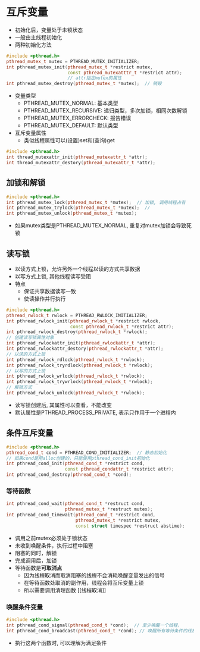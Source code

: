 # 互斥变量
  
- 初始化后，变量处于未锁状态
- 一般由主线程初始化
- 两种初始化方法
  
```c++
#include <pthread.h>  
pthread_mutex_t mutex = PTHREAD_MUTEX_INITIALIZER;
int pthread_mutex_init(pthread_mutex_t *restrict mutex,
                       const pthread_mutexatttr_t *restrict attr);
                       // attr指定mutex的属性
int pthread_mutex_destroy(pthread_mutex_t *mutex);  // 销毁                       
```

- 变量类型
  - PTHREAD_MUTEX_NORMAL: 基本类型 
  - PTHREAD_MUTEX_RECURSIVE: 递归类型，多次加锁，相同次数解锁
  - PTHREAD_MUTEX_ERRORCHECK: 报告错误
  - PTHREAD_MUTEX_DEFAULT: 默认类型
- 互斥变量属性
   - 类似线程属性可以(设置)set和(查询)get

```c++  
#include <pthread.h>
int thread_mutexattr_init(pthread_mutexattr_t *attr);
int thread_mutexattr_destory(pthread_mutexattr_t *attr);
```

## 加锁和解锁

```c++
#include <pthread.h>
int pthread_mutex_lock(pthread_mutex_t *mutex);  // 加锁, 调用线程占有
int pthread_mutex_trylock(pthread_mutex_t *mutex);  // 
int pthread_mutex_unlock(pthread_mutex_t *mutex);
```

- 如果mutex类型是PTHREAD_MUTEX_NORMAL, 重复对mutex加锁会导致死锁

## 读写锁

- 以读方式上锁，允许另外一个线程以读的方式共享数据
- 以写方式上锁, 其他线程读写受阻
- 特点
  - 保证共享数据读写一致
  - 使读操作并行执行

```c++
#include <pthread.h>
pthread_rwlock_t rwlock = PTHREAD_RWLOCK_INITIALIZER;
int pthread_rwlock_init(pthread_rwlock_t *restrict rwlock,
                        const pthread_rwlock_t *restrict attr);
int pthread_rwlock_destroy(pthread_rwlock_t *rwlock);  
// 创建读写锁属性对象
int pthread_rwlockattr_init(pthread_rwlockattr_t *attr);
int pthread_rwlockattr_destory(pthread_rwlockattr_t *attr);
// 以读的方式上锁
int pthread_rwlock_rdlock(pthread_rwlock_t *rwlock);
int pthread_rwlock_tryrdlock(pthread_rwlock_t *rwlock);
// 以写的方式上锁
int pthread_rwlock_wrlock(pthread_rwlock_t *rwlock);
int pthread_rwlock_trywrlock(pthread_rwlock_t *rwlock);
// 解锁方式
int pthread_rwlock_unlock(pthread_rwlock_t *rwlock);
```

- 读写锁创建后, 其属性可以查看，不能改变
-  默认属性是PTHREAD_PROCESS_PRIVATE, 表示只作用于一个进程内

## 条件互斥变量


```c++
#include <pthread.h>
pthread_cond_t cond = PTHREAD_COND_INITIALIZER;  // 静态初始化
// 如果cond是用alloc创建的，只能使用pthread_cond_init初始化 
int pthread_cond_init(pthread_cond_t *restrict cond, 
                      const pthread_condattr_t *restrict attr);
int pthread_cond_destroy(pthread_cond_t *cond);

```

### 等待函数


```c++
int pthread_cond_wait(pthread_cond_t *restruct cond, 
                      pthread_mutex_t *restruct mutex);
int pthread_cond_timewait(pthread_cond_t *restrict cond, 
                          pthread_mutex_t *restrict mutex,
                          const struct timespec *restruct abstime);                      
```

- 调用之前mutex必须处于锁状态
- 未收到唤醒条件，执行过程中阻塞
- 阻塞的同时，解锁
- 完成调用后，加锁
- 等待函数是**可取消点**
  - 因为线程取消而取消阻塞的线程不会消耗唤醒变量发出的信号
  - 在等待函数处取消的副作用，线程会将互斥变量上锁 
  - 所以需要调用清理函数
   [[线程取消]]

### 唤醒条件变量

```c++
#include <pthread.h>
int pthread_cond_signal(pthread_cond_t *cond);  // 至少唤醒一个线程，
int pthread_cond_broadcast(pthread_cond_t *cond); // 唤醒所有等待条件的线程
```

- 执行这两个函数时, 可以理解为满足条件
